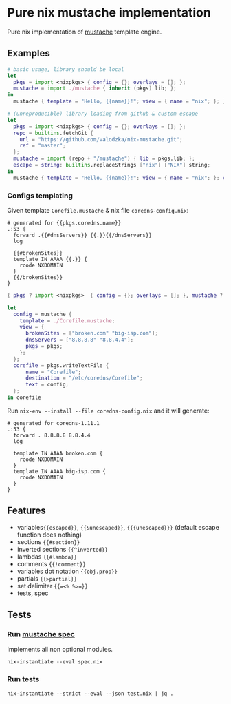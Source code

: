 
# Pure nix mustache implementation
Pure nix implementation of [mustache](https://mustache.github.io/) template engine.

## Examples

``` nix
# basic usage, library should be local
let 
  pkgs = import <nixpkgs> { config = {}; overlays = []; };
  mustache = import ./mustache { inherit (pkgs) lib; };
in
  mustache { template = "Hello, {{name}}!"; view = { name = "nix"; }; }

# (unreproducible) library loading from github & custom escape
let
  pkgs = import <nixpkgs> { config = {}; overlays = []; };
  repo = builtins.fetchGit {
    url = "https://github.com/valodzka/nix-mustache.git";
    ref = "master";
  };
  mustache = import (repo + "/mustache") { lib = pkgs.lib; };
  escape = string: builtins.replaceStrings ["nix"] ["NIX"] string;
in
  mustache { template = "Hello, {{name}}!"; view = { name = "nix"; }; config = { inherit escape; }; }
```

### Configs templating

Given template `Corefile.mustache` & nix file `coredns-config.nix`:

```
# generated for {{pkgs.coredns.name}}
.:53 {
  forward .{{#dnsServers}} {{.}}{{/dnsServers}}
  log

  {{#brokenSites}}
  template IN AAAA {{.}} {
    rcode NXDOMAIN
  }
  {{/brokenSites}}
}
```

``` nix
{ pkgs ? import <nixpkgs>  { config = {}; overlays = []; }, mustache ? import ./mustache { lib = pkgs.lib; } }:

let
  config = mustache {
    template = ./Corefile.mustache;
    view = {
      brokenSites = ["broken.com" "big-isp.com"];
      dnsServers = ["8.8.8.8" "8.8.4.4"];
      pkgs = pkgs;
    };
  };
  corefile = pkgs.writeTextFile {
      name = "Corefile";
      destination = "/etc/coredns/Corefile";
      text = config;
  };
in corefile
```

Run `nix-env --install --file coredns-config.nix` and it will generate:

```
# generated for coredns-1.11.1
.:53 {
  forward . 8.8.8.8 8.8.4.4
  log

  template IN AAAA broken.com {
    rcode NXDOMAIN
  }
  template IN AAAA big-isp.com {
    rcode NXDOMAIN
  }
}
```

## Features
- variables`{{escaped}}`, `{{&unescaped}}`, `{{{unescaped}}}` (default escape function does nothing)
- sections `{{#section}}`
- inverted sections `{{^inverted}}`
- lambdas `{{#lambda}}`
- comments `{{!comment}}`
- variables dot notation `{{obj.prop}}`
- partials `{{>partial}}`
- set delimiter `{{=<% %>=}}`
- tests, spec

## Tests
### Run [mustache spec](https://github.com/mustache/spec)
Implements all non optional modules.

    nix-instantiate --eval spec.nix
    
### Run tests

    nix-instantiate --strict --eval --json test.nix | jq .
